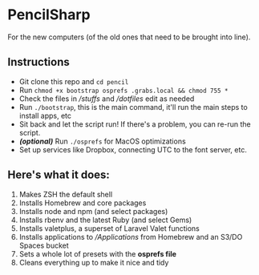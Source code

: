 # PencilSharp

For the new computers (of the old ones that need to be brought into line).

## Instructions 
- Git clone this repo and `cd pencil`
- Run `chmod +x bootstrap osprefs .grabs.local && chmod 755 *`
- Check the files in */stuffs* and */dotfiles* edit as needed
- Run `./bootstrap`, this is the main command, it'll run the main steps to install apps, etc
- Sit back and let the script run! If there's a problem, you can re-run the script.
- ***(optional)*** Run `./osprefs` for MacOS optimizations
- Set up services like Dropbox, connecting UTC to the font server, etc.


## Here's what it does: 

1. Makes ZSH the default shell 
2. Installs Homebrew and core packages
3. Installs node and npm (and select packages)
4. Installs rbenv and the latest Ruby (and select Gems)
5. Installs valetplus, a superset of Laravel Valet functions
6. Installs applications to */Applications* from Homebrew and an S3/DO Spaces bucket
7. Sets a whole lot of presets with the __osprefs file__
8. Cleans everything up to make it nice and tidy
